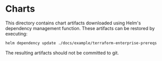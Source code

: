 # Charts

This directory contains chart artifacts downloaded using Helm's dependency management function. These artifacts can be restored by executing:

```sh
helm dependency update ./docs/example/terraform-enterprise-prereqs
```

The resulting artifacts should not be committed to git.